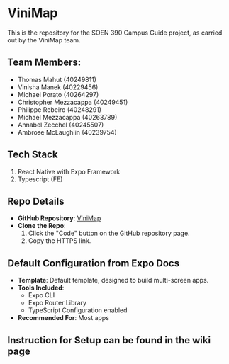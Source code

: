 # ViniMap

This is the repository for the SOEN 390 Campus Guide project, as carried out by the ViniMap team.

## Team Members:

- Thomas Mahut (40249811)
- Vinisha Manek (40229456)
- Michael Porato (40264297)
- Christopher Mezzacappa (40249451)
- Philippe Rebeiro (40248291)
- Michael Mezzacappa (40263789)
- Annabel Zecchel (40245507)
- Ambrose McLaughlin (40239754)

## Tech Stack

1. React Native with Expo Framework
2. Typescript (FE)

## Repo Details

- **GitHub Repository**: [ViniMap](https://github.com/mahutt/ViniMap)
- **Clone the Repo**:
  1. Click the "Code" button on the GitHub repository page.
  2. Copy the HTTPS link.

## Default Configuration from Expo Docs

- **Template**: Default template, designed to build multi-screen apps.
- **Tools Included**:
  - Expo CLI
  - Expo Router Library
  - TypeScript Configuration enabled
- **Recommended For**: Most apps

## Instruction for Setup can be found in the wiki page
